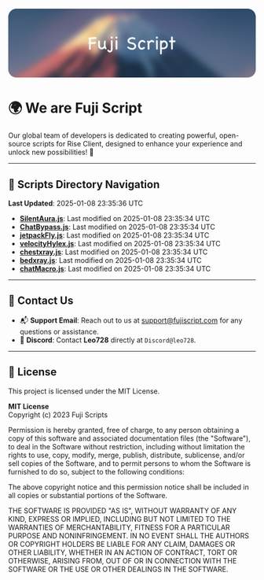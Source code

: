 ![Banner](.github/b.webp)

# 🌍 **We are Fuji Script**

Our global team of developers is dedicated to creating powerful, open-source scripts for Rise Client, designed to enhance your experience and unlock new possibilities! 🌟

---
<!-- SCRIPTS_NAVIGATION_START -->
## 📂 **Scripts Directory Navigation**

**Last Updated**: 2025-01-08 23:35:36 UTC

- **[SilentAura.js](scripts/SilentAura.js)**: Last modified on 2025-01-08 23:35:34 UTC
- **[ChatBypass.js](scripts/ChatBypass.js)**: Last modified on 2025-01-08 23:35:34 UTC
- **[jetpackFly.js](scripts/jetpackFly.js)**: Last modified on 2025-01-08 23:35:34 UTC
- **[velocityHylex.js](scripts/velocityHylex.js)**: Last modified on 2025-01-08 23:35:34 UTC
- **[chestxray.js](scripts/chestxray.js)**: Last modified on 2025-01-08 23:35:34 UTC
- **[bedxray.js](scripts/bedxray.js)**: Last modified on 2025-01-08 23:35:34 UTC
- **[chatMacro.js](scripts/chatMacro.js)**: Last modified on 2025-01-08 23:35:34 UTC

<!-- SCRIPTS_NAVIGATION_END -->

---

## 💬 **Contact Us**  
- 📬 **Support Email**: Reach out to us at [support@fujiscript.com](mailto:support@fujiscript.com) for any questions or assistance.  
- 💬 **Discord**: Contact **Leo728** directly at `Discord@leo728`.

---

## 📜 **License**

This project is licensed under the MIT License.  

**MIT License**  
Copyright (c) 2023 Fuji Scripts  

Permission is hereby granted, free of charge, to any person obtaining a copy of this software and associated documentation files (the "Software"), to deal in the Software without restriction, including without limitation the rights to use, copy, modify, merge, publish, distribute, sublicense, and/or sell copies of the Software, and to permit persons to whom the Software is furnished to do so, subject to the following conditions:  

The above copyright notice and this permission notice shall be included in all copies or substantial portions of the Software.  

THE SOFTWARE IS PROVIDED "AS IS", WITHOUT WARRANTY OF ANY KIND, EXPRESS OR IMPLIED, INCLUDING BUT NOT LIMITED TO THE WARRANTIES OF MERCHANTABILITY, FITNESS FOR A PARTICULAR PURPOSE AND NONINFRINGEMENT. IN NO EVENT SHALL THE AUTHORS OR COPYRIGHT HOLDERS BE LIABLE FOR ANY CLAIM, DAMAGES OR OTHER LIABILITY, WHETHER IN AN ACTION OF CONTRACT, TORT OR OTHERWISE, ARISING FROM, OUT OF OR IN CONNECTION WITH THE SOFTWARE OR THE USE OR OTHER DEALINGS IN THE SOFTWARE.  

